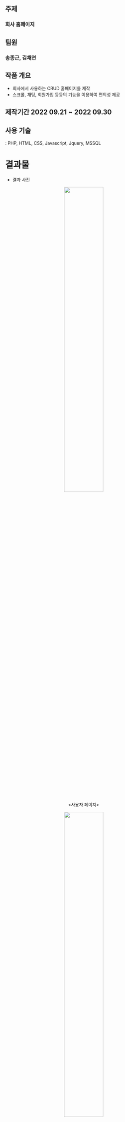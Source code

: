 ## 주제
### 회사 홈페이지

## 팀원
### 송종근, 김채연

## 작품 개요 
- 회사에서 사용하는 CRUD 홈페이지를 제작
- 스크롤, 채팅, 회원가입 등등의 기능을 이용하여 편의성 제공

## 제작기간 2022 09.21 ~ 2022 09.30

## 사용 기술
: PHP, HTML, CSS, Javascript, Jquery, MSSQL


# 결과물 
- 결과 사진
<p align="center"><img src = "https://user-images.githubusercontent.com/76591698/188826868-5d4f9c9c-2a19-4215-b472-e34891cd96af.png" width="50%" height="50%" ></p>
<p align="center"><사용자 페이지></p>
<p align="center"><img src = "https://user-images.githubusercontent.com/76591698/188828087-143e2f0b-3fd2-4b79-b43a-c3107f5e2e7e.png" width="50%" height="50%" ></p>
<p align="center"><로그인 페이지></p>

